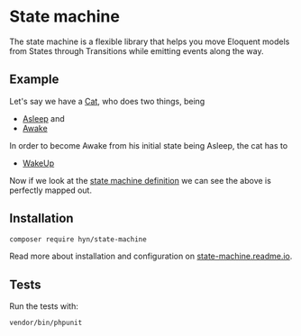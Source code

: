 # State machine

The state machine is a flexible library that helps you move Eloquent models 
from States through Transitions while emitting events along the way. 

## Example

Let's say we have a [Cat](tests/stubs/Models/Cat.php), who does two things, being

- [Asleep](tests/stubs/States/Cat/Asleep.php) and
- [Awake](tests/stubs/States/Cat/Awake.php)

In order to become Awake from his initial state being Asleep, the cat has to

- [WakeUp](tests/stubs/Transitions/Cat/WakesUp.php)

Now if we look at the [state machine definition](tests/stubs/Definitions/CatDefinition.php) we can see 
the above is perfectly mapped out.

## Installation

```bash
composer require hyn/state-machine
```

Read more about installation and configuration on [state-machine.readme.io](https://state-machine.readme.io/docs).

## Tests

Run the tests with:

```bash
vendor/bin/phpunit
```

